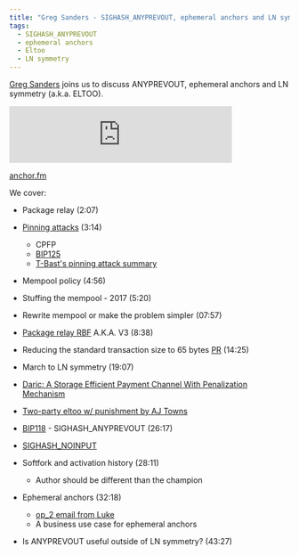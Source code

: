 ```yaml
---
title: "Greg Sanders - SIGHASH_ANYPREVOUT, ephemeral anchors and LN symmetry (ELTOO)"
tags:
  - SIGHASH_ANYPREVOUT
  - ephemeral anchors
  - Eltoo
  - LN symmetry
---
```

[Greg Sanders](https://twitter.com/theinstagibbs) joins us to discuss ANYPREVOUT, ephemeral anchors and LN symmetry (a.k.a. ELTOO).

<iframe src="https://anchor.fm/chaincode/embed/episodes/Greg-Sanders--SIGHASH_ANYPREVOUT--ephemeral-anchors-and-LN-symmetry-ELTOO---Episode-29-e1v1dc3" height="102px" width="400px" frameborder="0" scrolling="no"></iframe>

[anchor.fm](https://spotifyanchor-web.app.link/e/vHNeamxPrxb)

We cover:

- Package relay (2:07)

- [Pinning attacks](https://bitcoinops.org/en/topics/transaction-pinning/) (3:14)
  - CPFP 
  - [BIP125](https://github.com/bitcoin/bips/blob/master/bip-0125.mediawiki)
  - [T-Bast's pinning attack summary](https://github.com/t-bast/lightning-docs/blob/master/pinning-attacks.md)

- Mempool policy (4:56)

- Stuffing the mempool - 2017 (5:20)

- Rewrite mempool or make the problem simpler (07:57)

- [Package relay RBF](https://lists.linuxfoundation.org/pipermail/bitcoin-dev/2021-September/019464.html) A.K.A. V3 (8:38)

- Reducing the standard transaction size to 65 bytes [PR](https://github.com/bitcoin/bitcoin/pull/26265) (14:25)

- March to LN symmetry (19:07)

- [Daric: A Storage Efficient Payment Channel With Penalization Mechanism](https://eprint.iacr.org/2022/1295)
- [Two-party eltoo w/ punishment by AJ Towns](https://lists.linuxfoundation.org/pipermail/lightning-dev/2022-December/003788.html)

- [BIP118](https://github.com/bitcoin/bips/blob/master/bip-0118.mediawiki) - SIGHASH_ANYPREVOUT (26:17)
- [SIGHASH_NOINPUT](https://github.com/bitcoin/bips/commit/98b7238f68d17f0e01275dd32075078702225356?short_path=2f8c560#diff-2f8c560480095b9f314d3a7e17cf7048a10f9a15b391acaf2c96412d5b4d4b9c) 

- Softfork and activation history (28:11)
  - Author should be different than the champion 

- Ephemeral anchors (32:18)
  - [op_2 email from Luke](https://lists.linuxfoundation.org/pipermail/bitcoin-dev/2018-May/015945.html)
  - A business use case for ephemeral anchors

- Is ANYPREVOUT useful outside of LN symmetry? (43:27)